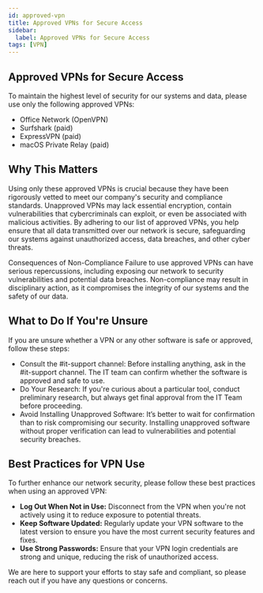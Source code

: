 ```yaml
---
id: approved-vpn
title: Approved VPNs for Secure Access
sidebar:
  label: Approved VPNs for Secure Access
tags: [VPN]
---
```


## Approved VPNs for Secure Access

To maintain the highest level of security for our systems and data, please use only the following approved VPNs:
  - Office Network (OpenVPN)
  - Surfshark (paid)
  - ExpressVPN (paid)
  - macOS Private Relay (paid)

## Why This Matters

Using only these approved VPNs is crucial because they have been rigorously vetted to meet our company's security and compliance standards. Unapproved VPNs may lack essential encryption, contain vulnerabilities that cybercriminals can exploit, or even be associated with malicious activities. By adhering to our list of approved VPNs, you help ensure that all data transmitted over our network is secure, safeguarding our systems against unauthorized access, data breaches, and other cyber threats.

Consequences of Non-Compliance
Failure to use approved VPNs can have serious repercussions, including exposing our network to security vulnerabilities and potential data breaches. Non-compliance may result in disciplinary action, as it compromises the integrity of our systems and the safety of our data.

## What to Do If You're Unsure

If you are unsure whether a VPN or any other software is safe or approved, follow these steps:

  - Consult the #it-support channel: Before installing anything, ask in the #it-support channel. The IT team can confirm whether the software is approved and safe to use.
  - Do Your Research: If you're curious about a particular tool, conduct preliminary research, but always get final approval from the IT Team before proceeding.
  - Avoid Installing Unapproved Software: It’s better to wait for confirmation than to risk compromising our security. Installing unapproved software without proper verification can lead to vulnerabilities and potential security breaches.

## Best Practices for VPN Use

To further enhance our network security, please follow these best practices when using an approved VPN:

  - **Log Out When Not in Use:** Disconnect from the VPN when you're not actively using it to reduce exposure to potential threats.
  - **Keep Software Updated:** Regularly update your VPN software to the latest version to ensure you have the most current security features and fixes.
  - **Use Strong Passwords:** Ensure that your VPN login credentials are strong and unique, reducing the risk of unauthorized access.

We are here to support your efforts to stay safe and compliant, so please reach out if you have any questions or concerns.
